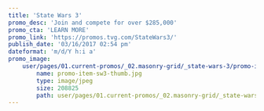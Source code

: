 ```yaml
---
title: 'State Wars 3'
promo_desc: 'Join and compete for over $285,000'
promo_cta: 'LEARN MORE'
promo_link: 'https://promos.tvg.com/StateWars3/'
publish_date: '03/16/2017 02:54 pm'
dateformat: 'm/d/Y h:i a'
promo_image:
    user/pages/01.current-promos/_02.masonry-grid/_state-wars-3/promo-item-sw3-thumb.jpg:
        name: promo-item-sw3-thumb.jpg
        type: image/jpeg
        size: 208825
        path: user/pages/01.current-promos/_02.masonry-grid/_state-wars-3/promo-item-sw3-thumb.jpg
---
```


